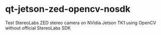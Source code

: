 # qt-jetson-zed-opencv-nosdk
Test StereoLabs ZED stereo camera on NVidia Jetson TK1 using OpenCV without official StereoLabs SDK 
